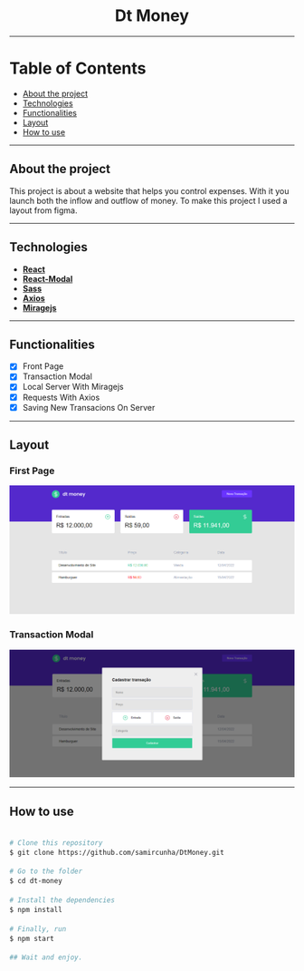 <h1 align="center"> 
  Dt Money 
</h1>

---

Table of Contents
=================
<!--ts-->
  * [About the project](#-about-project)
  * [Technologies](#-technologies)
  * [Functionalities](#-functionalities)
  * [Layout](#-layout)
  * [How to use](#-how-to-use)
<!--te-->

---

## About the project <a name="-about-project" style="text-decoration:none"></a>

This project is about a website that helps you control expenses. With it you launch both the inflow and outflow of money. To make this project I used a layout from figma.

---

## Technologies <a name="-technologies" style="text-decoration:none"></a>
  
- **[React](https://en.reactjs.org/)**
- **[React-Modal](http://reactcommunity.org/)**
- **[Sass](https://sass-lang.com/)**
- **[Axios](https://axios-http.com/)**
- **[Miragejs](https://miragejs.com/)**
  
--- 

## Functionalities <a name="-functionalities" style="text-decoration:none"></a>
  
- [x] Front Page
- [x] Transaction Modal 
- [x] Local Server With Miragejs
- [x] Requests With Axios
- [x] Saving New Transacions On Server

---

## Layout <a name="-layout" style="text-decoration:none"></a>

### First Page
<img alt="First Page" src="https://github.com/samircunha/DtMoney/blob/main/dt_money%20.png"></img>

### Transaction Modal 
<img alt="Transaction Modal" src="https://github.com/samircunha/DtMoney/blob/main/modal.png"></img>

---

## How to use <a name="-how-to-use" style="text-decoration:none"></a>

```bash

# Clone this repository
$ git clone https://github.com/samircunha/DtMoney.git

# Go to the folder
$ cd dt-money

# Install the dependencies
$ npm install

# Finally, run
$ npm start

## Wait and enjoy.

```
